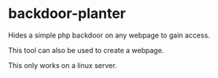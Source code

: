 # backdoor-planter
Hides a simple php backdoor on any webpage to gain access.

This tool can also be used to create a webpage.

This only works on a linux server.
